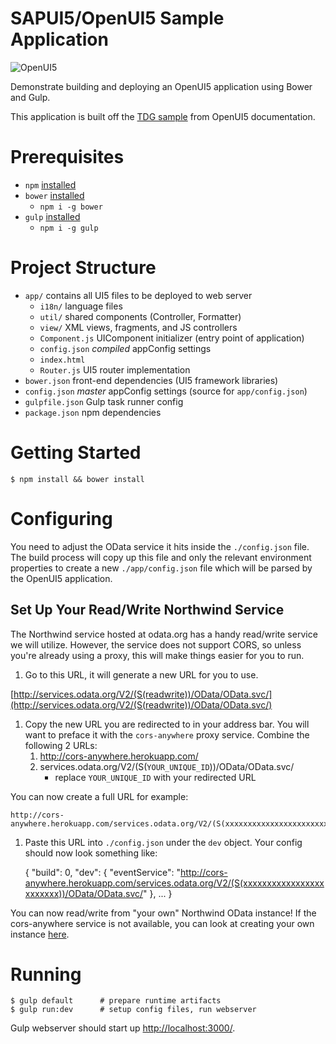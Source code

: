 SAPUI5/OpenUI5 Sample Application
==========================

![OpenUI5](http://openui5.org/images/OpenUI5_new_big_side.png)

Demonstrate building and deploying an OpenUI5 application using Bower and Gulp.

This application is built off the [TDG sample](https://github.com/SAP/openui5/tree/master/src/sap.m/test/sap/m/demokit/tdg) from OpenUI5 documentation.

# Prerequisites

* `npm` [installed](https://nodejs.org/download/)
* `bower` [installed](https://www.npmjs.com/package/bower#install)
    * `npm i -g bower`
* `gulp` [installed](https://github.com/gulpjs/gulp/blob/master/docs/getting-started.md#1-install-gulp-globally)
    * `npm i -g gulp`

# Project Structure

* `app/` contains all UI5 files to be deployed to web server
    * `i18n/`  language files
    * `util/`   shared components (Controller, Formatter)
    * `view/`   XML views, fragments, and JS controllers
    * `Component.js` UIComponent initializer (entry point of application)
    * `config.json` *compiled* appConfig settings
    * `index.html`
    * `Router.js` UI5 router implementation
* `bower.json` front-end dependencies (UI5 framework libraries)
* `config.json` *master* appConfig settings (source for `app/config.json`)
* `gulpfile.json` Gulp task runner config
* `package.json` npm dependencies

# Getting Started

    $ npm install && bower install

# Configuring

You need to adjust the OData service it hits inside the `./config.json` file. 
The build process will copy up this file and only the relevant environment 
properties to create a new `./app/config.json` file which will be parsed 
by the OpenUI5 application.

## Set Up Your Read/Write Northwind Service

The Northwind service hosted at odata.org has a handy read/write service we will utilize. However, the service 
does not support CORS, so unless you're already using a proxy, this will make things easier for you to run.

1. Go to this URL, it will generate a new URL for you to use.

[http://services.odata.org/V2/(S(readwrite))/OData/OData.svc/](http://services.odata.org/V2/(S(readwrite))/OData/OData.svc/)

1. Copy the new URL you are redirected to in your address bar. You will want to preface it with the `cors-anywhere` proxy service. Combine the following 2 URLs:
    1. http://cors-anywhere.herokuapp.com/
    1. services.odata.org/V2/(S(`YOUR_UNIQUE_ID`))/OData/OData.svc/
        * replace `YOUR_UNIQUE_ID` with your redirected URL

  You can now create a full URL for example:

    http://cors-anywhere.herokuapp.com/services.odata.org/V2/(S(xxxxxxxxxxxxxxxxxxxxxxxx))/OData/OData.svc/

1. Paste this URL into `./config.json` under the `dev` object. Your config should now look something like:


    {
      "build": 0,
      "dev": {
        "eventService": "http://cors-anywhere.herokuapp.com/services.odata.org/V2/(S(xxxxxxxxxxxxxxxxxxxxxxxx))/OData/OData.svc/"
      },
      ... 
    }

You can now read/write from "your own" Northwind OData instance! If the cors-anywhere service is not available, you can look at creating your own instance [here](https://www.npmjs.com/package/cors-anywhere).

# Running

    $ gulp default      # prepare runtime artifacts
    $ gulp run:dev      # setup config files, run webserver

Gulp webserver should start up [http://localhost:3000/](http://localhost:3000). 
